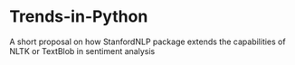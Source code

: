 # Trends-in-Python
A short proposal on how StanfordNLP package extends the capabilities of NLTK or TextBlob in sentiment analysis
